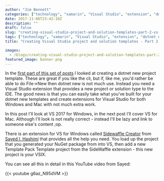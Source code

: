 ```yaml
---
author: "Jim Bennett"
categories: ["technology", "xamarin", "Visual Studio", "extension", "dotnet new", "windows"]
date: 2017-11-06T23:42:10Z
description: ""
draft: false
slug: "creating-visual-studio-project-and-solution-templates-part-2-vs-for-windows-extension-2"
tags: ["technology", "xamarin", "Visual Studio", "extension", "dotnet new", "windows"]
title: "Creating Visual Studio project and solution templates - Part 2, VS for Windows extension"

images:
  - /blogs/creating-visual-studio-project-and-solution-templates-part-2-vs-for-windows-extension-2/banner.png
featured_image: banner.png
---
```



In the [first part of this set of posts](/blogs/creating-dotnet-new-and-visual-studio-project-and-solution-templates/) I looked at creating a dotnet new project template. These are great if you like the cli, but if, like me, you'd rather be able to do File->New then dotnet new is not much use. Instead you need a Visual Studio extension that provides a new project or solution type to the IDE. The good news is that you can easily take what you've built for your dotnet new templates and create extensions for Visual Studio for both Windows and Mac with not much extra work.

In this post I'll look at VS 2017 for Windows, in the next post I'll cover VS for Mac. Although I'll look is not really correct - instead I'll be lazy and link to someone else's content ;op.

There is an extension for VS for Windows called [Sidewaffle Creator](https://marketplace.visualstudio.com/items?itemName=Sayed-Ibrahim-Hashimi.SidewaffleCreator2017) from [Sayed I. Hashimi](https://twitter.com/sayedihashimi) that provides all the help you need. You load up the project that you generated your NuGet package from into VS, then add a new Template Pack Template project from the SideWaffle extension - this new project is your VSIX.

You can see all this in detail in this YouTube video from Sayed:

{{< youtube g6az_N95dVM >}}

